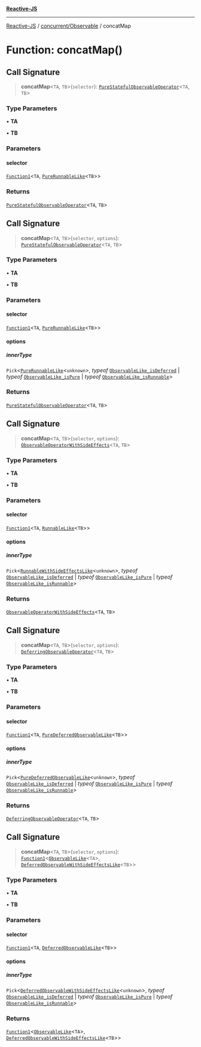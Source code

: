 [**Reactive-JS**](../../../README.md)

***

[Reactive-JS](../../../README.md) / [concurrent/Observable](../README.md) / concatMap

# Function: concatMap()

## Call Signature

> **concatMap**\<`TA`, `TB`\>(`selector`): [`PureStatefulObservableOperator`](../type-aliases/PureStatefulObservableOperator.md)\<`TA`, `TB`\>

### Type Parameters

• **TA**

• **TB**

### Parameters

#### selector

[`Function1`](../../../functions/type-aliases/Function1.md)\<`TA`, [`PureRunnableLike`](../../interfaces/PureRunnableLike.md)\<`TB`\>\>

### Returns

[`PureStatefulObservableOperator`](../type-aliases/PureStatefulObservableOperator.md)\<`TA`, `TB`\>

## Call Signature

> **concatMap**\<`TA`, `TB`\>(`selector`, `options`): [`PureStatefulObservableOperator`](../type-aliases/PureStatefulObservableOperator.md)\<`TA`, `TB`\>

### Type Parameters

• **TA**

• **TB**

### Parameters

#### selector

[`Function1`](../../../functions/type-aliases/Function1.md)\<`TA`, [`PureRunnableLike`](../../interfaces/PureRunnableLike.md)\<`TB`\>\>

#### options

##### innerType

`Pick`\<[`PureRunnableLike`](../../interfaces/PureRunnableLike.md)\<`unknown`\>, *typeof* [`ObservableLike_isDeferred`](../../variables/ObservableLike_isDeferred.md) \| *typeof* [`ObservableLike_isPure`](../../variables/ObservableLike_isPure.md) \| *typeof* [`ObservableLike_isRunnable`](../../variables/ObservableLike_isRunnable.md)\>

### Returns

[`PureStatefulObservableOperator`](../type-aliases/PureStatefulObservableOperator.md)\<`TA`, `TB`\>

## Call Signature

> **concatMap**\<`TA`, `TB`\>(`selector`, `options`): [`ObservableOperatorWithSideEffects`](../type-aliases/ObservableOperatorWithSideEffects.md)\<`TA`, `TB`\>

### Type Parameters

• **TA**

• **TB**

### Parameters

#### selector

[`Function1`](../../../functions/type-aliases/Function1.md)\<`TA`, [`RunnableLike`](../../interfaces/RunnableLike.md)\<`TB`\>\>

#### options

##### innerType

`Pick`\<[`RunnableWithSideEffectsLike`](../../interfaces/RunnableWithSideEffectsLike.md)\<`unknown`\>, *typeof* [`ObservableLike_isDeferred`](../../variables/ObservableLike_isDeferred.md) \| *typeof* [`ObservableLike_isPure`](../../variables/ObservableLike_isPure.md) \| *typeof* [`ObservableLike_isRunnable`](../../variables/ObservableLike_isRunnable.md)\>

### Returns

[`ObservableOperatorWithSideEffects`](../type-aliases/ObservableOperatorWithSideEffects.md)\<`TA`, `TB`\>

## Call Signature

> **concatMap**\<`TA`, `TB`\>(`selector`, `options`): [`DeferringObservableOperator`](../type-aliases/DeferringObservableOperator.md)\<`TA`, `TB`\>

### Type Parameters

• **TA**

• **TB**

### Parameters

#### selector

[`Function1`](../../../functions/type-aliases/Function1.md)\<`TA`, [`PureDeferredObservableLike`](../../interfaces/PureDeferredObservableLike.md)\<`TB`\>\>

#### options

##### innerType

`Pick`\<[`PureDeferredObservableLike`](../../interfaces/PureDeferredObservableLike.md)\<`unknown`\>, *typeof* [`ObservableLike_isDeferred`](../../variables/ObservableLike_isDeferred.md) \| *typeof* [`ObservableLike_isPure`](../../variables/ObservableLike_isPure.md) \| *typeof* [`ObservableLike_isRunnable`](../../variables/ObservableLike_isRunnable.md)\>

### Returns

[`DeferringObservableOperator`](../type-aliases/DeferringObservableOperator.md)\<`TA`, `TB`\>

## Call Signature

> **concatMap**\<`TA`, `TB`\>(`selector`, `options`): [`Function1`](../../../functions/type-aliases/Function1.md)\<[`ObservableLike`](../../interfaces/ObservableLike.md)\<`TA`\>, [`DeferredObservableWithSideEffectsLike`](../../interfaces/DeferredObservableWithSideEffectsLike.md)\<`TB`\>\>

### Type Parameters

• **TA**

• **TB**

### Parameters

#### selector

[`Function1`](../../../functions/type-aliases/Function1.md)\<`TA`, [`DeferredObservableLike`](../../interfaces/DeferredObservableLike.md)\<`TB`\>\>

#### options

##### innerType

`Pick`\<[`DeferredObservableWithSideEffectsLike`](../../interfaces/DeferredObservableWithSideEffectsLike.md)\<`unknown`\>, *typeof* [`ObservableLike_isDeferred`](../../variables/ObservableLike_isDeferred.md) \| *typeof* [`ObservableLike_isPure`](../../variables/ObservableLike_isPure.md) \| *typeof* [`ObservableLike_isRunnable`](../../variables/ObservableLike_isRunnable.md)\>

### Returns

[`Function1`](../../../functions/type-aliases/Function1.md)\<[`ObservableLike`](../../interfaces/ObservableLike.md)\<`TA`\>, [`DeferredObservableWithSideEffectsLike`](../../interfaces/DeferredObservableWithSideEffectsLike.md)\<`TB`\>\>
